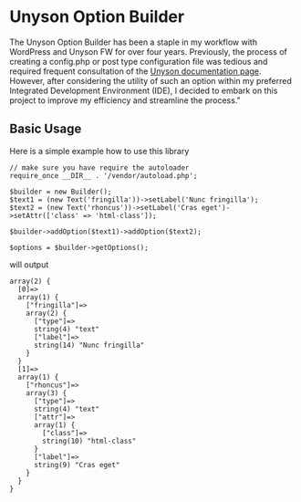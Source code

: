 # Unyson Option Builder

​​The Unyson Option Builder has been a staple in my workflow with WordPress and Unyson FW for over four years. Previously, the process of creating a config.php or post type configuration file was tedious and required frequent consultation of the [Unyson documentation page](http://manual.unyson.io/en/latest/options/built-in/introduction.html#content). However, after considering the utility of such an option within my preferred Integrated Development Environment (IDE), I decided to embark on this project to improve my efficiency and streamline the process."

## Basic Usage

Here is a simple example how to use this library

```
// make sure you have require the autoloader
require_once __DIR__ . '/vendor/autoload.php';

$builder = new Builder();
$text1 = (new Text('fringilla'))->setLabel('Nunc fringilla');
$text2 = (new Text('rhoncus'))->setLabel('Cras eget')->setAttr(['class' => 'html-class']);

$builder->addOption($text1)->addOption($text2);

$options = $builder->getOptions();
```
will output
```
array(2) {
  [0]=>
  array(1) {
    ["fringilla"]=>
    array(2) {
      ["type"]=>
      string(4) "text"
      ["label"]=>
      string(14) "Nunc fringilla"
    }
  }
  [1]=>
  array(1) {
    ["rhoncus"]=>
    array(3) {
      ["type"]=>
      string(4) "text"
      ["attr"]=>
      array(1) {
        ["class"]=>
        string(10) "html-class"
      }
      ["label"]=>
      string(9) "Cras eget"
    }
  }
}
```
